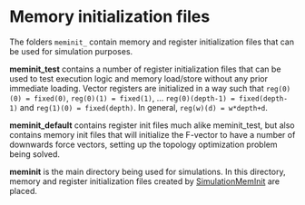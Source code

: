 # Memory initialization files
The folders `meminit_` contain memory and register initialization files that can be used for simulation purposes.

**meminit_test** contains a number of register initialization files that can be used to test
execution logic and memory load/store without any prior immediate loading. 
Vector registers are initialized in a way such that `reg(0)(0) = fixed(0)`, `reg(0)(1) = fixed(1)`, ...
`reg(0)(depth-1) = fixed(depth-1)` and `reg(1)(0) = fixed(depth)`. In general, `reg(w)(d) = w*depth+d`.

**meminit_default** contains register init files much alike meminit_test, but also contains memory init files that will initialize the F-vector to have a number of downwards force vectors, setting up the topology optimization problem being solved.

**meminit** is the main directory being used for simulations. In this directory, memory and register initialization files created by [SimulationMemInit](../main/scala/utils/SimulationMemInit.scala) are placed.